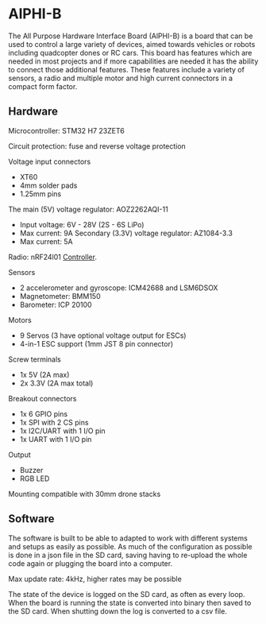 # AlPHI-B

The All Purpose Hardware Interface Board (AlPHI-B) is a board that can be used to control a large variety of devices, aimed towards vehicles or robots including quadcopter dones or RC cars. 
This board has features which are needed in most projects and if more capabilities are needed it has the ability to connect those additional features. 
These features include a variety of sensors, a radio and multiple motor and high current connectors in a compact form factor.

## Hardware

Microcontroller: STM32 H7 23ZET6

Circuit protection: fuse and reverse voltage protection

Voltage input connectors
- XT60
- 4mm solder pads
- 1.25mm pins

The main (5V) voltage regulator: AOZ2262AQI-11 
- Input voltage: 6V - 28V (2S - 6S LiPo)
- Max current: 9A
Secondary (3.3V) voltage regulator: AZ1084-3.3 
- Max current: 5A

Radio: nRF24l01
[Controller](https://github.com/MSchmidt951/Multi-Purpose-Controller).

Sensors
- 2 accelerometer and gyroscope: ICM42688 and LSM6DSOX
- Magnetometer: BMM150
- Barometer: ICP 20100

Motors
- 9 Servos (3 have optional voltage output for ESCs)
- 4-in-1 ESC support (1mm JST 8 pin connector)

Screw terminals
- 1x 5V (2A max)
- 2x 3.3V (2A max total)

Breakout connectors
- 1x 6 GPIO pins
- 1x SPI with 2 CS pins
- 1x I2C/UART with 1 I/O pin
- 1x UART with 1 I/O pin

Output
- Buzzer
- RGB LED

Mounting compatible with 30mm drone stacks

## Software

The software is built to be able to adapted to work with different systems and setups as easily as possible. 
As much of the configuration as possible is done in a json file in the SD card, saving having to re-upload the whole code again or plugging the board into a computer. 

Max update rate: 4kHz, higher rates may be possible

The state of the device is logged on the SD card, as often as every loop. 
When the board is running the state is converted into binary then saved to the SD card. When shutting down the log is converted to a csv file. 

